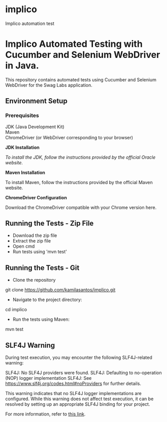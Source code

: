 # implico
Implico automation test

# Implico Automated Testing with Cucumber and Selenium WebDriver in Java.

This repository contains automated tests using Cucumber and Selenium WebDriver for the Swag Labs application.

## **Environment Setup**

### Prerequisites

JDK (Java Development Kit)       
Maven     
ChromeDriver (or WebDriver corresponding to your browser)

**JDK Installation**

_To install the JDK, follow the instructions provided by the official Oracle website._

**Maven Installation** 

To install Maven, follow the instructions provided by the official Maven website.

**ChromeDriver Configuration**

Download the ChromeDriver compatible with your Chrome version here.

## Running the Tests - Zip File

* Download the zip file
* Extract the zip file
* Open cmd
* Run tests using 'mvn test'

## Running the Tests - Git

* Clone the repository

git clone https://github.com/kamilasantos/implico.git

* Navigate to the project directory:

cd implico

* Run the tests using Maven:

mvn test

## SLF4J Warning

During test execution, you may encounter the following SLF4J-related warning:

SLF4J: No SLF4J providers were found.
SLF4J: Defaulting to no-operation (NOP) logger implementation
SLF4J: See https://www.slf4j.org/codes.html#noProviders for further details.

This warning indicates that no SLF4J logger implementations are configured. While this warning does not affect test execution, it can be resolved by setting up an appropriate SLF4J binding for your project.

For more information, refer to [this link](https://www.slf4j.org/codes.html#noProviders).
